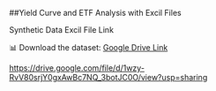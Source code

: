 ##Yield Curve and ETF Analysis with Excil Files

Synthetic Data Excil File Link

📊 Download the dataset: [Google Drive Link]([https://drive.google.com/yourfilelink](https://drive.google.com/file/d/1wzy-RvV80srjY0gxAwBc7NQ_3botJC0O/view?usp=sharing))

https://drive.google.com/file/d/1wzy-RvV80srjY0gxAwBc7NQ_3botJC0O/view?usp=sharing


